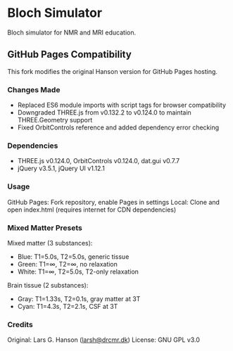 # Bloch Simulator
Bloch simulator for NMR and MRI education.

## GitHub Pages Compatibility

This fork modifies the original Hanson version for GitHub Pages hosting.

### Changes Made

- Replaced ES6 module imports with script tags for browser compatibility
- Downgraded THREE.js from v0.132.2 to v0.124.0 to maintain THREE.Geometry support
- Fixed OrbitControls reference and added dependency error checking

### Dependencies

- THREE.js v0.124.0, OrbitControls v0.124.0, dat.gui v0.7.7
- jQuery v3.5.1, jQuery UI v1.12.1

### Usage

GitHub Pages: Fork repository, enable Pages in settings
Local: Clone and open index.html (requires internet for CDN dependencies)

### Mixed Matter Presets

Mixed matter (3 substances):
- Blue: T1=5.0s, T2=5.0s, generic tissue
- Green: T1=∞, T2=∞, no relaxation  
- White: T1=∞, T2=5.0s, T2-only relaxation

Brain tissue (2 substances):
- Gray: T1=1.33s, T2=0.1s, gray matter at 3T
- Cyan: T1=4.3s, T2=2.1s, CSF at 3T

### Credits

Original: Lars G. Hanson (larsh@drcmr.dk)
License: GNU GPL v3.0
